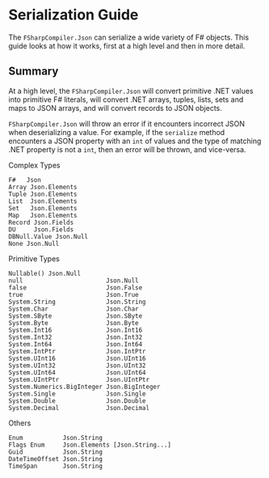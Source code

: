 # Serialization Guide

The `FSharpCompiler.Json` can serialize a wide variety of F# objects. This guide looks at how it works, first at a high level and then in more detail.

## Summary

At a high level, the `FSharpCompiler.Json` will convert primitive .NET values into primitive F# literals, will convert .NET arrays, tuples, lists, sets and maps to JSON arrays, and will convert records to JSON objects.

`FSharpCompiler.Json` will throw an error if it encounters incorrect JSON when deserializing a value. For example, if the `serialize` method encounters a JSON property with an `int` of values and the type of matching .NET property is not a `int`, then an error will be thrown, and vice-versa.

Complex Types

```F#
F#   Json
Array Json.Elements
Tuple Json.Elements
List  Json.Elements
Set   Json.Elements
Map   Json.Elements
Record Json.Fields
DU     Json.Fields
DBNull.Value Json.Null
None Json.Null
```

Primitive Types

```F#
Nullable() Json.Null
null                       Json.Null
false                      Json.False
true                       Json.True
System.String              Json.String
System.Char                Json.Char
System.SByte               Json.SByte
System.Byte                Json.Byte
System.Int16               Json.Int16
System.Int32               Json.Int32
System.Int64               Json.Int64
System.IntPtr              Json.IntPtr
System.UInt16              Json.UInt16
System.UInt32              Json.UInt32
System.UInt64              Json.UInt64
System.UIntPtr             Json.UIntPtr
System.Numerics.BigInteger Json.BigInteger
System.Single              Json.Single
System.Double              Json.Double
System.Decimal             Json.Decimal

```

Others

```F#
Enum           Json.String
Flags Enum     Json.Elements [Json.String...]
Guid           Json.String
DateTimeOffset Json.String
TimeSpan       Json.String
```

